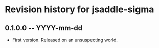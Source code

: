 # Revision history for jsaddle-sigma

## 0.1.0.0  -- YYYY-mm-dd

* First version. Released on an unsuspecting world.
